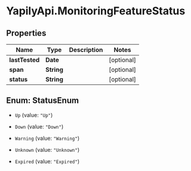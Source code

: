 # YapilyApi.MonitoringFeatureStatus

## Properties

Name | Type | Description | Notes
------------ | ------------- | ------------- | -------------
**lastTested** | **Date** |  | [optional] 
**span** | **String** |  | [optional] 
**status** | **String** |  | [optional] 



## Enum: StatusEnum


* `Up` (value: `"Up"`)

* `Down` (value: `"Down"`)

* `Warning` (value: `"Warning"`)

* `Unknown` (value: `"Unknown"`)

* `Expired` (value: `"Expired"`)




